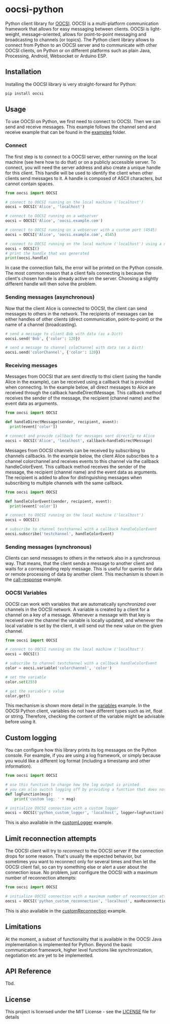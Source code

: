 # oocsi-python
Python client library for [OOCSI](https://github.com/iddi/oocsi). OOCSI is a multi-platform communication framework that allows for easy messaging between clients. OOCSI is light-weight, message-oriented, allows for point-to-point messaging and broadcasting to channels (or topics). The Python client library allows to connect from Python to an OOCSI server and to communicate with other OOCSI clients, on Python or on different platforms such as plain Java, Processing, Android, Websocket or Arduino ESP.

## Installation
Installing the OOCSI library is very straight-forward for Python:

```bash
pip install oocsi
```

## Usage
To use OOCSI on Python, we first need to connect to OOCSI. Then we can send and receive messages. This example follows the channel send and receive example that can be found in the [examples](examples/) folder.

### Connect
The first step is to connect to a OOCSI server, either running on the local machine (see here how to do that) or on a publicly accessible server. To connect, you will need the server address and also create a unique handle for this client. This handle will be used to identify the client when other clients send messages to it. A handle is composed of ASCII characters, but cannot contain spaces.

```python
from oocsi import OOCSI

# connect to OOCSI running on the local machine ('localhost')
oocsi = OOCSI('Alice', 'localhost')

# connect to OOCSI running on a webserver
oocsi = OOCSI('Alice', 'oocsi.example.com')

# connect to OOCSI running on a webserver with a custom port (4545)
oocsi = OOCSI('Alice', 'oocsi.example.com', 4545)

# connect to OOCSI running on the local machine ('localhost') using a newly-generated handle (e.g. OOCSIClient_<unique id>)
oocsi = OOCSI()
# print the handle that was generated
print(oocsi.handle)

```  
In case the connection fails, the error will be printed on the Python console. The most common reason that a client fails connecting is because the client's chosen handle is already active on the server. Choosing a slightly different handle will then solve the problem.


### Sending messages (asynchronous)

Now that the client Alice is connected to OOCSI, the client can send messages to others in the network. The recipients of messages can be either handles of other clients (direct communication, point-to-point) or the name of a channel (broadcasting).

```python
# send a message to client Bob with data (as a Dict)
oocsi.send('Bob', {'color': 120})

# send a message to channel coloChannel with data (as a Dict)
oocsi.send('colorChannel', {'color': 120})
```  

### Receiving messages
Messages from OOCSI that are sent directly to thsi client (using the handle Alice in the example), can be received using a callback that is provided when connecting. In the example below, all direct messages to Alice are received through the callback handleDirectMessage. This callback method receives the sender of the message, the recipient (channel name) and the event data as arguments. 

```python
from oocsi import OOCSI

def handleDirectMessage(sender, recipient, event):
  print(event['color'])

# connect and provide callback for messages sent directly to Alice
oocsi = OOCSI('Alice', 'localhost', callback=handleDirectMessage)

```  

Messages from OOCSI channels can be received by subscribing to channels callbacks. In the example below, the client Alice subscribes to a channel colorchannel and receives events to this channel via the callback handleColorEvent. This callback method receives the sender of the message, the recipient (channel name) and the event data as arguments. The recipient is added to allow for distinguishing messages when subscribing to multiple channels with the same callback.

```python
from oocsi import OOCSI

def handleColorEvent(sender, recipient, event):
  print(event['color'])

# connect to OOCSI running on the local machine ('localhost')
oocsi = OOCSI()

# subscribe to channel testchannel with a callback handleColorEvent
oocsi.subscribe('testchannel', handleColorEvent)
```  

### Sending messages (synchronous)
Clients can send messages to others in the network also in a synchronous way. That means, that the client sends a message to another client and waits for a corresponding reply message. This is useful for queries for data or remote processing of data by another client.
This mechanism is shown in the [call-response](examples/callResponse.py) example.


### OOCSI Variables
OOCSI can work with variables that are automatically synchronized over channels in the OOCSI network. A variable is created by a client for a channel on a key of a message. Whenever a message with that key is received over the channel the variable is locally updated, and whenever the local variable is set by the client, it will send out the new value on the given channel. 

```python
from oocsi import OOCSI

# connect to OOCSI running on the local machine ('localhost')
oocsi = OOCSI()

# subscribe to channel testchannel with a callback handleColorEvent
color = oocsi.variable('colorchannel', 'color')

# set the variable 
color.set(255)

# get the variable's value
color.get()

```  


This mechanism is shown more detail in the [variables](examples/variables.py) example. In the OOCSI Python client, variables do not have different types such as int, float or string. Therefore, checking the content of the variable might be advisable before using it.  
 

## Custom logging
You can configure how this library prints its log messages on the Python console. For example, if you are using a log framework, or simply because you would like a different log format (including a timestamp and other information).

```python
from oocsi import OOCSI

# use this function to change how the log output is printed
# you can also switch logging off by providing a function that does not do anything
def logFunction(msg):
    print('custom log: ' + msg)

# initialize OOCSI connection with a custom logger
oocsi = OOCSI('python_custom_logger', 'localhost', logger=logFunction)

```

This is also available in the [customLogger](examples/customLogger.py) example.


## Limit reconnection attempts
The OOCSI client will try to _reconnect_ to the OOCSI server if the connection drops for some reason. That's usually the expected behavior, but sometimes you want to reconnect only for several times and then let the OOCSI client fail, so can try something else or alert a user about the connection issue. No problem, just configure the OOCSI with a maximum number of reconnection attempts:

```python
from oocsi import OOCSI

# initialize OOCSI connection with a maximum number of reconnection attempts, here 10
oocsi = OOCSI('python_custom_reconnection', 'localhost', maxReconnectionAttempts=10)

```

This is also available in the [customReconnection](examples/customReconnection.py) example.


## Limitations
At the moment, a subset of functionality that is available in the OOCSI Java implementation is implemented for Python. Beyond the basic communication framework, higher level functions like synchronization, negotiation etc are yet to be implemented.


## API Reference
Tbd.


## License
This project is licensed under the MIT License - see the [LICENSE](LICENSE) file for details
